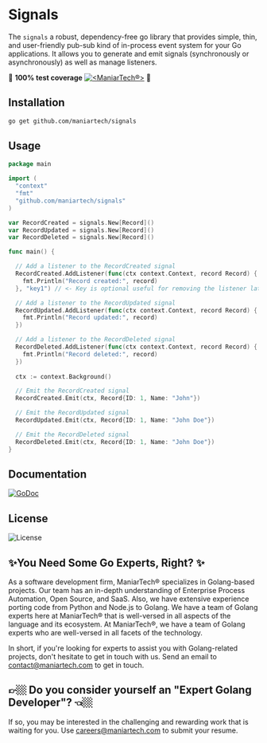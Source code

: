 # Signals

The `signals` a robust, dependency-free go library that provides simple, thin, and user-friendly pub-sub kind of in-process event system for your Go applications. It allows you to generate and emit signals (synchronously or asynchronously) as well as manage listeners.

💯 **100% test coverage** [![<ManiarTech®️>](https://circleci.com/gh/maniartech/signals.svg?style=svg)](https://circleci.com/gh/maniartech/signals) 💯

## Installation

```bash
go get github.com/maniartech/signals
```

## Usage

```go
package main

import (
  "context"
  "fmt"
  "github.com/maniartech/signals"
)

var RecordCreated = signals.New[Record]()
var RecordUpdated = signals.New[Record]()
var RecordDeleted = signals.New[Record]()

func main() {

  // Add a listener to the RecordCreated signal
  RecordCreated.AddListener(func(ctx context.Context, record Record) {
    fmt.Println("Record created:", record)
  }, "key1") // <- Key is optional useful for removing the listener later

  // Add a listener to the RecordUpdated signal
  RecordUpdated.AddListener(func(ctx context.Context, record Record) {
    fmt.Println("Record updated:", record)
  })

  // Add a listener to the RecordDeleted signal
  RecordDeleted.AddListener(func(ctx context.Context, record Record) {
    fmt.Println("Record deleted:", record)
  })
  
  ctx := context.Background()

  // Emit the RecordCreated signal
  RecordCreated.Emit(ctx, Record{ID: 1, Name: "John"})

  // Emit the RecordUpdated signal
  RecordUpdated.Emit(ctx, Record{ID: 1, Name: "John Doe"})

  // Emit the RecordDeleted signal
  RecordDeleted.Emit(ctx, Record{ID: 1, Name: "John Doe"})
}
```

## Documentation

[![GoDoc](https://godoc.org/github.com/maniartech/signals?status.svg)](https://godoc.org/github.com/maniartech/signals)

## License

![License](https://img.shields.io/badge/license-MIT-blue.svg)

## ✨You Need Some Go Experts, Right? ✨

As a software development firm, ManiarTech® specializes in Golang-based projects. Our team has an in-depth understanding of Enterprise Process Automation, Open Source, and SaaS. Also, we have extensive experience porting code from Python and Node.js to Golang. We have a team of Golang experts here at ManiarTech® that is well-versed in all aspects of the language and its ecosystem.
At ManiarTech®, we have a team of Golang experts who are well-versed in all facets of the technology.

In short, if you're looking for experts to assist you with Golang-related projects, don't hesitate to get in touch with us. Send an email to contact@maniartech.com to get in touch.

## 👉🏼 Do you consider yourself an "Expert Golang Developer"? 👈🏼 ##

If so, you may be interested in the challenging and rewarding work that is waiting for you. Use careers@maniartech.com to submit your resume.
